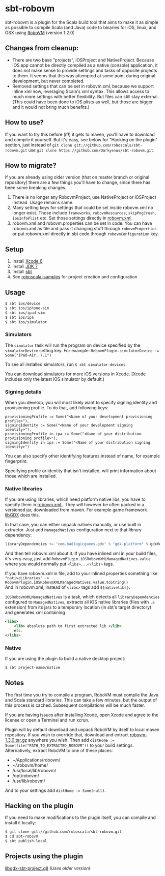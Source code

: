 sbt-robovm
==========

sbt-robovm is a plugin for the Scala build tool that aims to make it as simple as possible to compile Scala (and Java) code to binaries for iOS, linux, and OSX using [RoboVM](http://www.robovm.org/) (version 1.2.0)

## Changes from cleanup:
* There are two base "projects", iOSProject and NativeProject. Because iOS app cannot be directly compiled as
a native (console) application, it does not make sense to provide settings and tasks of opposite projects to them.
It seems that this was attempted at some point during original development, but never completed.
* Removed settings that can be set in robovm.xml, because we support inline xml now, leveraging Scala's xml syntax.
This allows access to much more settings with better flexibility. But files can still stay external. (This could have
been done to iOS plists as well, but those are bigger and it would not bring much benefits.)

## How to use?
If you want to try this before (if!) it gets to maven, you'll have to download and compile it yourself.
But it's easy, see below for "Hacking on the plugin" section, just instead of
`git clone git://github.com/roboscala/sbt-robovm.git` use `git clone https://github.com/Darkyenus/sbt-robovm.git`.

## How to migrate?
If you are already using older version (that on master branch or original repository) there are a few things you'll have to change,
since there has been some breaking changes.

1.  There is no longer any RobovmProject, use NativeProject or iOSProject instead. Usage remains same.
2.  Many setting keys for settings that could be set inside robovm.xml no longer exist. Those include `frameworks`, `robovmResources`, `skipPngCrush`, `iosInfoPlist` etc.
Set those settings directly in [robovm.xml](http://docs.robovm.com/configuration.html).
3.  robovm.xml and robovm.properties can be set in code. You can have robovm.xml as file and pass it changing stuff through `robovmProperties` or put robovm.xml directly in sbt code through `robovmConfiguration` key.

## Setup

1. Install [Xcode 6](https://itunes.apple.com/us/app/xcode/id497799835)
1. Install [JDK 7](http://www.oracle.com/technetwork/java/javase/downloads/jdk7-downloads-1880260.html)
1. Install [sbt](http://www.scala-sbt.org/release/docs/Getting-Started/Setup.html)
1. See [roboscala-samples](https://github.com/Darkyenus/roboscala-samples) for project creation and configuration

## Usage

```bash
$ sbt ios/device
$ sbt ios/iphone-sim
$ sbt ios/ipad-sim
$ sbt ios/ipa
$ sbt ios/simulator
```

### Simulators

The `simulator` task will run the program on device specified by the `simulatorDevice` setting key. For example: `RobovmPlugin.simulatorDevice := Some("iPad-Air, 7.1")`

To see all installed simulators, run `$ sbt simulator-devices`.

You can download simulators for more iOS versions in Xcode. (Xcode includes only the latest iOS simulator by default.)

### Signing details

When you develop, you will most likely want to specify signing identity and provisioning profile.
To do that, add following keys:

```
provisioningProfile := Some("<Name of your development provisioning profile>"),
signingIdentity := Some("<Name of your development signing identity>"),
provisioningProfile in ipa := Some("<Name of your distribution provisioning profile>"),
signingIdentity in ipa := Some("<Name of your distribution signing identity>")
```

You can also specify other identifying features instead of name, for example fingerprint.

Specifying profile or identity that isn't installed, will print information about those which are installed.

### Native libraries

If you are using libraries, which need platform native libs, you have to specify them in [robovm.xml <libs>](http://docs.robovm.com/configuration.html).
They will however be often packed in a versioned jar, downloaded from maven.
For example game framework [libGDX](http://www.libgdx.com/) does this.

In that case, you can either unpack natives manually, or use built in extractor.
Just add `ManagedNatives` configuration next to that library dependency:
```scala
libraryDependencies += "com.badlogicgames.gdx" % "gdx-platform" % gdxVersion % ManagedNatives classifier "natives-ios"
```
And then tell robovm.xml about it. If you have inlined xml in your build files, it's very easy,
just add `RobovmPlugin.iOSRobovmXMLManagedNatives.value` where you would normally put `<libs>...</libs>` tags.

If you have robovm.xml in file, add to your inlined properties something like:  
`"nativeLibraries" -> RobovmPlugin.iOSRobovmXMLManagedNatives.value.toString()`  
And in robovm.xml, instead of `<libs>` tags add `${nativelibs}`.

`iOSRobovmXMLManagedNatives` is a task, which detects all `libraryDependencies` configured to `ManagedNatives`,
extracts all iOS native libraries (files with `.a` extension) from its jars to a temporary location (in sbt's target directory)
and generates xml containing
```xml
<libs>
	<lib> absolute path to first extracted lib </lib>
	etc.
</libs>
```

### Native

If you are using the plugin to build a native desktop project:

```bash
$ sbt project-name/native
```


## Notes

The first time you try to compile a program, RoboVM must compile the Java and Scala standard libraries. This can take a few minutes, but the output of this process is cached. Subsequent compilations will be much faster.

If you are having issues after installing Xcode, open Xcode and agree to the license or open a Terminal and run xcrun.

Plugin will by default download and unpack RoboVM by itself to local maven repository.
If you wish to override that, download and extract [robovm-1.3.0.tar.gz](http://download.robovm.org/robovm-1.3.0.tar.gz) anywhere you wish.
Then add `distHome := Some(file("PATH_TO_EXTRACTED_ROBOVM"))` to your build settings.
Alternatively, extract RoboVM to one of these places:
* ~/Applications/robovm/
* ~/.robovm/home/
* /usr/local/lib/robovm/
* /opt/robovm/
* /usr/lib/robovm/

And to your settings add `distHome := Some(null)`.

## Hacking on the plugin

If you need to make modifications to the plugin itself, you can compile and install it locally:

```bash
$ git clone git://github.com/roboscala/sbt-robovm.git
$ cd sbt-robovm
$ sbt publish-local
```

## Projects using the plugin

[libgdx-sbt-project.g8](http://github.com/ajhager/libgdx-sbt-project.g8) _(Uses older version)_
